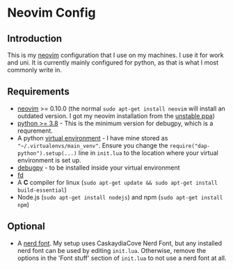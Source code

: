 # Neovim Config
## Introduction
This is my [neovim](https://neovim.io/) configuration that I use on my machines. I use it for work and uni. It is currently mainly configured for python, as that is what I most commonly write in.

## Requirements
- [neovim](https://neovim.io/) >= 0.10.0 (the normal `sudo apt-get install neovim` will install an outdated version. I got my neovim installation from the [unstable ppa](https://launchpad.net/~neovim-ppa/+archive/ubuntu/unstable))
- [python >= 3.8](https://www.python.org/downloads/) - This is the minimum version for debugpy, which is a requrement.
- A python [virtual environment](https://docs.python.org/3/library/venv.html) - I have mine stored as `"~/.virtualenvs/main_venv"`. Ensure you change the `require("dap-python").setup(...)` line in `init.lua` to the location where your virtual environment is set up.
- [debugpy](https://pypi.org/project/debugpy/) - to be installed inside your virtual environment
- [fd](https://github.com/sharkdp/fd)
- A **C** compiler for linux (`sudo apt-get update && sudo apt-get install build-essential`)
- Node.js (`sudo apt-get install nodejs`) and npm (`sudo apt-get install npm`)

## Optional 
- A [nerd font](https://www.nerdfonts.com/). My setup uses CaskaydiaCove Nerd Font, but any installed nerd font can be used by editing `init.lua`. Otherwise, remove the options in the 'Font stuff' section of `init.lua` to not use a nerd font at all.
